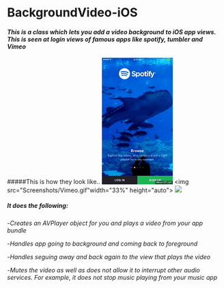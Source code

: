 # BackgroundVideo-iOS
#### *This is a class which lets you add a video background to iOS app views. This is seen at login views of famous apps like spotify, tumbler and Vimeo*
#####This is how they look like.. 
<img src="Screenshots/SpotifyGif.gif" width="33%" height="auto"> <img src="Screenshots/Vimeo.gif"width="33%" height="auto"> <img src="Screenshots/Tumbler.gif" width="33%" height="auto">
##### It does the following: 
-*Creates an AVPlayer object for you and plays a video from your app bundle*

-*Handles app going to background and coming back to foreground*

-*Handles seguing away and back again to the view that plays the video*

-*Mutes the video as well as does not allow it to interrupt other audio services. For example, it does not stop music playing from your music app*
